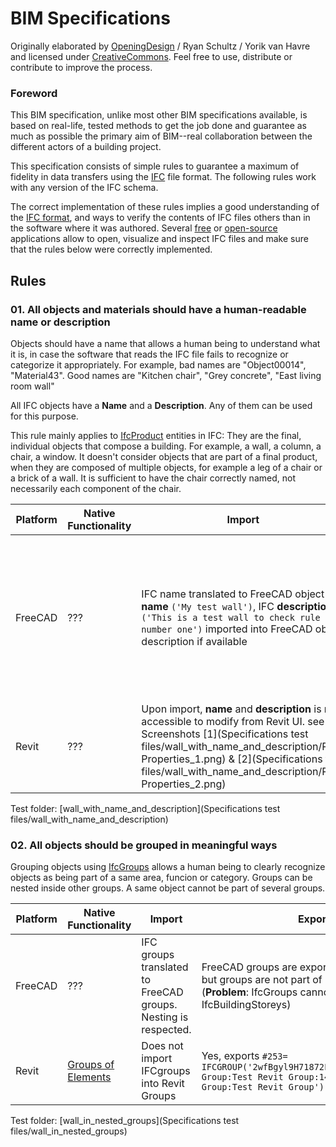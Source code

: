 # BIM Specifications

Originally elaborated by [OpeningDesign](http://www.openingdesign.com) / Ryan Schultz / Yorik van Havre and licensed under [CreativeCommons](http://creativecommons.org/licenses/by/4.0/). Feel free to use, distribute or contribute to improve the process.

### Foreword

This BIM specification, unlike most other BIM specifications available, is based on real-life, tested methods to get the job done and guarantee as much as possible the primary aim of BIM--real collaboration between the different actors of a building project.

This specification consists of simple rules to guarantee a maximum of fidelity in data transfers using the [IFC](https://en.wikipedia.org/wiki/Industry_Foundation_Classes) file format. The following rules work with any version of the IFC schema.

The correct implementation of these rules implies a good understanding of the [IFC format](http://www.buildingsmart-tech.org/ifc/IFC4x1/html/), and ways to verify the contents of IFC files others than in the software where it was authored. Several [free](http://www.ifcwiki.org/index.php/Open_Source) or [open-source](http://www.ifcwiki.org/index.php/Open_Source) applications allow to open, visualize and inspect IFC files and make sure that the rules below were correctly implemented.

## Rules

### 01. All objects and materials should have a human-readable name or description

Objects should have a name that allows a human being to understand what it is, in case the software that reads the IFC file fails to recognize or categorize it appropriately. For example, bad names are "Object00014", "Material43". Good names are "Kitchen chair", "Grey concrete", "East living room wall"

All IFC objects have a **Name** and a **Description**. Any of them can be used for this purpose.

This rule mainly applies to [IfcProduct](http://www.buildingsmart-tech.org/ifc/IFC4x1/html/schema/ifckernel/lexical/ifcproduct.htm) entities in IFC: They are the final, individual objects that compose a building. For example, a wall, a column, a chair, a window. It doesn't consider objects that are part of a final product, when they are composed of multiple objects, for example a leg of a chair or a brick of a wall. It is sufficient to have the chair correctly named, not necessarily each component of the chair.

| Platform                 |Native Functionality| Import | Export |
| ------------------------ | ------ | ------ | ------ |
| FreeCAD                  |???| IFC name translated to FreeCAD object **name** ```('My test wall')```, IFC **description** ```('This is a test wall to check rule number one')``` imported into FreeCAD object description if available | FreeCAD object name exported as IFC name, FreeCAD object description, if present, exported as IFC description |
| Revit                    |???|Upon import, **name** and **description** is not accessible to modify from Revit UI. see Screenshots [1](Specifications test files/wall_with_name_and_description/Revit Properties_1.png) & [2](Specifications test files/wall_with_name_and_description/Revit Properties_2.png)      |  **Name** and **description** exports out correctly.      |

Test folder: [wall_with_name_and_description](Specifications test files/wall_with_name_and_description)

### 02. All objects should be grouped in meaningful ways

Grouping objects using [IfcGroups](http://www.buildingsmart-tech.org/ifc/IFC4x1/html/schema/ifckernel/lexical/ifcgroup.htm) allows a human being to clearly recognize objects as being part of a same area, funcion or category. Groups can be nested inside other groups. A same object cannot be part of several groups.

| Platform                  |Native Functionality| Import | Export |
| ------------------------ | ------ | ------ | ------ |
| FreeCAD                  |???| IFC groups translated to FreeCAD groups. Nesting is respected. | FreeCAD groups are exported to IFC groups, but groups are not part of IfcBuildingStoreys (**Problem**: IfcGroups cannot be nested into IfcBuildingStoreys) |
| Revit                    |[Groups of Elements](https://knowledge.autodesk.com/support/revit-products/learn-explore/caas/CloudHelp/cloudhelp/2016/ENU/Revit-Model/files/GUID-52612B0F-43AA-47AF-A76C-BB0E3DD24E34-htm.html)|   Does not import IFCgroups into Revit Groups     |  Yes, exports ```#253= IFCGROUP('2wfBgyl9H71872FVeaZPs0',#41,'Model Group:Test Revit Group:149951',$,'Model Group:Test Revit Group');``` |

Test folder: [wall_in_nested_groups](Specifications test files/wall_in_nested_groups)
